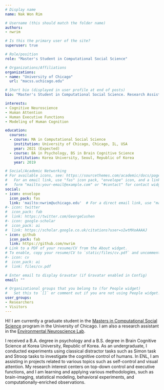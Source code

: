 ```yaml
---
# Display name
name: Nak Won Rim

# Username (this should match the folder name)
authors:
- nwrim

# Is this the primary user of the site?
superuser: true

# Role/position
role: "Master's Student in Computational Social Science"

# Organizations/Affiliations
organizations:
- name: "University of Chicago"
  url: "macss.uchicago.edu"

# Short bio (displayed in user profile at end of posts)
bio: "Master's Student in Computational Social Science. Research Assistant in the Environmental Neuroscience Lab."

interests:
- Cognitive Neuroscience
- Human Attention
- Human Executive Functions
- Modeling of Human Cognition

education:
  courses:
  - course: MA in Computational Social Science
    institution: University of Chicago, Chicago, IL, USA
    year: 2021 (Expected)
  - course: BA in Psychology, BS in Brain Cognitive Science
    institution: Korea University, Seoul, Republic of Korea
    year: 2019

# Social/Academic Networking
# For available icons, see: https://sourcethemes.com/academic/docs/page-builder/#icons
#   For an email link, use "fas" icon pack, "envelope" icon, and a link in the
#   form "mailto:your-email@example.com" or "#contact" for contact widget.
social:
- icon: envelope
  icon_pack: fas
  link: 'mailto:nwrim@uchicago.edu'  # For a direct email link, use "mailto:test@example.org".
#- icon: twitter
#  icon_pack: fab
#  link: https://twitter.com/GeorgeCushen
#- icon: google-scholar
#  icon_pack: ai
#  link: https://scholar.google.co.uk/citations?user=sIwtMXoAAAAJ
- icon: github
  icon_pack: fab
  link: https://github.com/nwrim
# Link to a PDF of your resume/CV from the About widget.
# To enable, copy your resume/CV to `static/files/cv.pdf` and uncomment the lines below.
#- icon: cv
#  icon_pack: ai
#  link: files/cv.pdf

# Enter email to display Gravatar (if Gravatar enabled in Config)
email: ""

# Organizational groups that you belong to (for People widget)
#   Set this to `[]` or comment out if you are not using People widget.
user_groups:
- Researchers
- Visitors
---
```


Hi! I am currently a graduate student in the [Masters in Computational Social Science](https://macss.uchicago.edu) program in the University of Chicago. I am also a research assistant in the [Environmental Neuroscience Lab](https://voices.uchicago.edu/bermanlab/).

I received a B.A. degree in psychology and a B.S. degree in Brain Cognitive Science at Korea University, Republic of Korea. As an undergraduate, I conducted experiments using classical distractor tasks such as Simon task and Stroop tasks to investigate the cognitive control of humans. In ENL, I am assisting in projects related to various topics such as self-control and visual attention. My research interest centers on top-down control and executive functions, and I am learning and applying various methodologies, such as brain-imaging, statistical modeling, behavioral experiments, and computationally-enriched observations.
